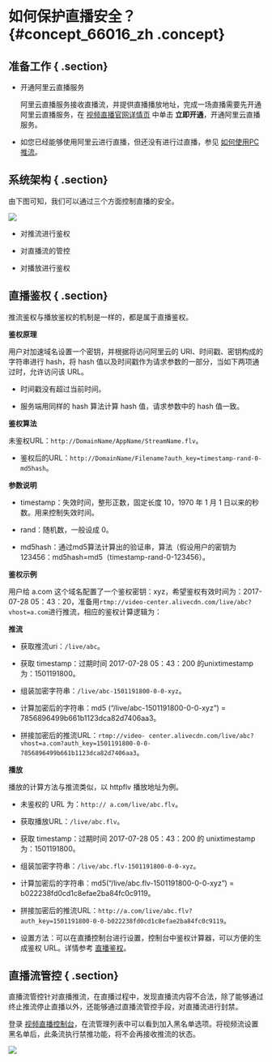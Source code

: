 # 如何保护直播安全？ {#concept_66016_zh .concept}

## 准备工作 { .section}

-   开通阿里云直播服务

    阿里云直播服务接收直播流，并提供直播播放地址，完成一场直播需要先开通阿里云直播服务，在 [视频直播官网详情页](https://www.aliyun.com/product/live/?spm=a2c4e.11153959.blogcont325364.20.749d4da9FEwXMQ) 中单击 **立即开通**，开通阿里云直播服务。

-   如您已经能够使用阿里云进行直播，但还没有进行过直播，参见 [如何使用PC推流]()。


## 系统架构 { .section}

由下图可知，我们可以通过三个方面控制直播的安全。

![](http://docs-aliyun.cn-hangzhou.oss.aliyun-inc.com/assets/pic/57250/cn_zh/1509950485081/Image%207.png)

-   对推流进行鉴权

-   对直播流的管控

-   对播放进行鉴权


## 直播鉴权 { .section}

推流鉴权与播放鉴权的机制是一样的，都是属于直播鉴权。

**鉴权原理**

用户对加速域名设置一个密钥，并根据将访问阿里云的 URI、时间戳、密钥构成的字符串进行 hash，将 hash 值以及时间戳作为请求参数的一部分，当如下两项通过时，允许访问该 URL。

-   时间戳没有超过当前时间。

-   服务端用同样的 hash 算法计算 hash 值，请求参数中的 hash 值一致。


 **鉴权算法**

未鉴权URL：`http://DomainName/AppName/StreamName.flv`。

-   鉴权后的URL：`http://DomainName/Filename?auth_key=timestamp-rand-0-md5hash`。

 **参数说明**

-   timestamp：失效时间，整形正数，固定长度 10，1970 年 1 月 1 日以来的秒数。用来控制失效时间。

-   rand：随机数，一般设成 0。

-   md5hash：通过md5算法计算出的验证串，算法（假设用户的密钥为 123456：md5hash=md5（timestamp-rand-0-123456）。


**鉴权示例**

用户给 a.com 这个域名配置了一个鉴权密钥：xyz，希望鉴权有效时间为：2017-07-28 05：43：20，准备用`rtmp://video-center.alivecdn.com/live/abc?vhost=a.com`进行推流，相应的鉴权计算逻辑为：

 **推流**

-   获取推流uri：`/live/abc`。

-   获取 timestamp：过期时间 2017-07-28 05：43：200 的unixtimestamp为：1501191800。

-   组装加密字符串：`/live/abc-1501191800-0-0-xyz`。

-   计算加密后的字符串：md5 \(“/live/abc-1501191800-0-0-xyz”\) = 7856896499b661b1123dca82d7406aa3。

-   拼接加密后的推流URL：`rtmp://video- center.alivecdn.com/live/abc?vhost=a.com?auth_key=1501191800-0-0-7856896499b661b1123dca82d7406aa3`。


 **播放** 

播放的计算方法与推流类似，以 httpflv 播放地址为例。

-   未鉴权的 URL 为：`http:// a.com/live/abc.flv`。

-   获取播放URL：`/live/abc.flv`。

-   获取 timestamp：过期时间 2017-07-28 05：43：200 的 unixtimestamp 为：1501191800。

-   组装加密字符串：`/live/abc.flv-1501191800-0-0-xyz`。

-   计算加密后的字符串：md5\(“/live/abc.flv-1501191800-0-0-xyz”\) = b022238fd0cd1c8efae2ba84fc0c9119。

-   拼接加密后的推流URL：`http://a.com/live/abc.flv?auth_key=1501191800-0-0-b022238fd0cd1c8efae2ba84fc0c9119`。

-   设置方法：可以在直播控制台进行设置，控制台中鉴权计算器，可以方便的生成鉴权 URL。详情参考 [直播鉴权](../../../../intl.zh-CN/用户指南/域名管理/访问控制/配置鉴权.md#)。


## 直播流管控 { .section}

直播流管控针对直播推流，在直播过程中，发现直播流内容不合法，除了能够通过终止推流停止直播以外，还能够通过直播流管控手段，对直播流进行封禁。

登录 [视频直播控制台](https://live.console.aliyun.com/?spm=5176.7991389.632955.btn1.3e0a8335ICS0WM#/live/domains)，在流管理列表中可以看到加入黑名单选项。将视频流设置黑名单后，此条流执行禁推功能，将不会再接收推流的状态。

![](http://docs-aliyun.cn-hangzhou.oss.aliyun-inc.com/assets/pic/66016/cn_zh/1516706156932/Image%2046.png)

